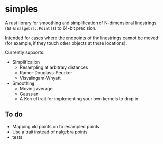# simples

A rust library for smoothing and simplification of N-dimensional linestrings (as `&[nalgebra::Point]`s) to 64-bit precision.

Intended for cases where the endpoints of the linestrings cannot be moved
(for example, if they touch other objects at those locations).

Currently supports:

- Simplification
  - Resampling at arbitrary distances
  - Ramer-Douglass-Peucker
  - Visvalingam-Whyatt
- Smoothing
  - Moving average
  - Gaussian
  - A Kernel trait for implementing your own kernels to drop in

## To do

- Mapping old points on to resampled points
- Use a trait instead of nalgebra points
- tests
